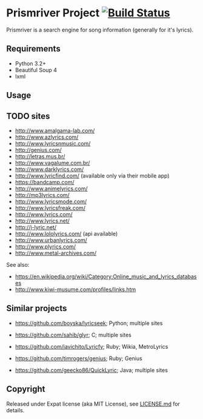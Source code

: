# Prismriver Project [![Build Status](https://travis-ci.org/anlar/prismriver.svg?branch=master)](https://travis-ci.org/anlar/prismriver)

Prismriver is a search engine for song information (generally for it's lyrics).

## Requirements

* Python 3.2+
* Beautiful Soup 4
* lxml

## Usage

## TODO sites

* http://www.amalgama-lab.com/
* http://www.azlyrics.com/
* http://www.lyricsnmusic.com/
* http://genius.com/
* http://letras.mus.br/
* http://www.vagalume.com.br/
* http://www.darklyrics.com/
* http://www.lyricfind.com/ (available only via their mobile app)
* https://bandcamp.com/
* http://www.animelyrics.com/
* http://mp3lyrics.com/
* http://www.lyricsmode.com/
* http://www.lyricsfreak.com/
* http://www.lyrics.com/
* http://www.lyrics.net/
* http://j-lyric.net/
* http://www.lololyrics.com/ (api available)
* http://www.urbanlyrics.com/
* http://www.plyrics.com/
* http://www.metal-archives.com/

See also:

* https://en.wikipedia.org/wiki/Category:Online_music_and_lyrics_databases
* http://www.kiwi-musume.com/profiles/links.htm

## Similar projects

* https://github.com/boyska/lyricseek;
Python;
multiple sites

* https://github.com/sahib/glyr;
C;
multiple sites

* https://github.com/javichito/Lyricfy;
Ruby;
Wikia, MetroLyrics

* https://github.com/timrogers/genius;
Ruby;
Genius

* https://github.com/geecko86/QuickLyric;
Java;
multiple sites

## Copyright

Released under Expat license (aka MIT License), see [LICENSE.md](LICENSE.md) for details.